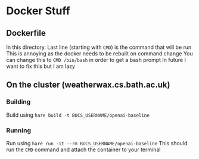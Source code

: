 # Docker Stuff

## Dockerfile
In this directory.
Last line (starting with `CMD`) is the command that will be run
This is annoying as the docker needs to be rebuilt on command change
You can change this to `CMD /bin/bash` in order to get a bash prompt
In future I want to fix this but I am lazy

## On the cluster (weatherwax.cs.bath.ac.uk)

### Building
Build using `hare build -t BUCS_USERNAME/openai-baseline`

### Running
Run using `hare run -it --rm BUCS_USERNAME/openai-baseline`
This should run the `CMD` command and attach the container to your terminal
